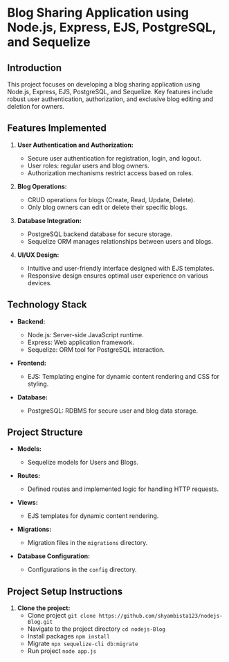 # Blog Sharing Application using Node.js, Express, EJS, PostgreSQL, and Sequelize

## Introduction

This project focuses on developing a blog sharing application using Node.js, Express, EJS, PostgreSQL, and Sequelize. Key features include robust user authentication, authorization, and exclusive blog editing and deletion for owners.

## Features Implemented

1. **User Authentication and Authorization:**
   - Secure user authentication for registration, login, and logout.
   - User roles: regular users and blog owners.
   - Authorization mechanisms restrict access based on roles.

2. **Blog Operations:**
   - CRUD operations for blogs (Create, Read, Update, Delete).
   - Only blog owners can edit or delete their specific blogs.

3. **Database Integration:**
   - PostgreSQL backend database for secure storage.
   - Sequelize ORM manages relationships between users and blogs.

4. **UI/UX Design:**
   - Intuitive and user-friendly interface designed with EJS templates.
   - Responsive design ensures optimal user experience on various devices.

## Technology Stack

- **Backend:**
  - Node.js: Server-side JavaScript runtime.
  - Express: Web application framework.
  - Sequelize: ORM tool for PostgreSQL interaction.

- **Frontend:**
  - EJS: Templating engine for dynamic content rendering and CSS for styling.

- **Database:**
  - PostgreSQL: RDBMS for secure user and blog data storage.

## Project Structure

- **Models:**
  - Sequelize models for Users and Blogs.

- **Routes:**
  - Defined routes and implemented logic for handling HTTP requests.

- **Views:**
  - EJS templates for dynamic content rendering.

- **Migrations:**
  - Migration files in the `migrations` directory.

- **Database Configuration:**
  - Configurations in the `config` directory.

## Project Setup Instructions

1. **Clone the project:**
    - Clone project
   ``` git clone https://github.com/shyambista123/nodejs-Blog.git ```
    - Navigate to the project directory
    ```cd nodejs-Blog```
    - Install packages
    ```npm install```
    - Migrate 
    ```npx sequelize-cli db:migrate```
    - Run project
    ```node app.js```
